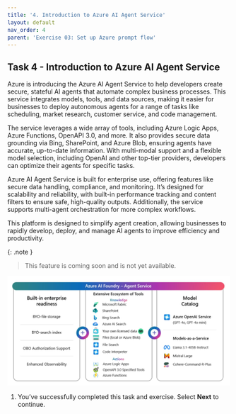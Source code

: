 ```yaml
---
title: '4. Introduction to Azure AI Agent Service'
layout: default
nav_order: 4
parent: 'Exercise 03: Set up Azure prompt flow'
---
```


## Task 4 - Introduction to Azure AI Agent Service

Azure is introducing the Azure AI Agent Service to help developers create secure, stateful AI agents that automate complex business processes. This service integrates models, tools, and data sources, making it easier for businesses to deploy autonomous agents for a range of tasks like scheduling, market research, customer service, and code management.

The service leverages a wide array of tools, including Azure Logic Apps, Azure Functions, OpenAPI 3.0, and more. It also provides secure data grounding via Bing, SharePoint, and Azure Blob, ensuring agents have accurate, up-to-date information. With multi-modal support and a flexible model selection, including OpenAI and other top-tier providers, developers can optimize their agents for specific tasks.

Azure AI Agent Service is built for enterprise use, offering features like secure data handling, compliance, and monitoring. It’s designed for scalability and reliability, with built-in performance tracking and content filters to ensure safe, high-quality outputs. Additionally, the service supports multi-agent orchestration for more complex workflows.

This platform is designed to simplify agent creation, allowing businesses to rapidly develop, deploy, and manage AI agents to improve efficiency and productivity.

{: .note }
> This feature is coming soon and is not yet available.

![r10bithw.jpg](../media/r10bithw.jpg)

1. You’ve successfully completed this task and exercise. Select **Next** to continue.